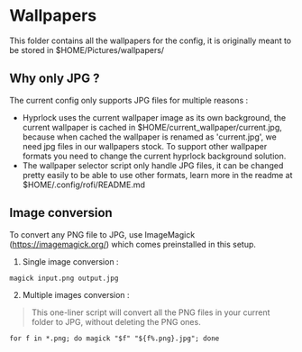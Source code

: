 # Wallpapers

This folder contains all the wallpapers for the config, it is originally meant to be stored in $HOME/Pictures/wallpapers/

## Why only JPG ?
The current config only supports JPG files for multiple reasons :
- Hyprlock uses the current wallpaper image as its own background, the current wallpaper is cached in $HOME/current_wallpaper/current.jpg, because when cached the wallpaper is renamed as 'current.jpg', we need jpg files in our wallpapers stock. To support other wallpaper formats you need to change the current hyprlock background solution.
- The wallpaper selector script only handle JPG files, it can be changed pretty easily to be able to use other formats, learn more in the readme at $HOME/.config/rofi/README.md

## Image conversion
To convert any PNG file to JPG, use ImageMagick (https://imagemagick.org/) which comes preinstalled in this setup.

1. Single image conversion :
```
magick input.png output.jpg
```

2. Multiple images conversion :
> This one-liner script will convert all the PNG files in your current folder to JPG, without deleting the PNG ones.
```
for f in *.png; do magick "$f" "${f%.png}.jpg"; done

```
